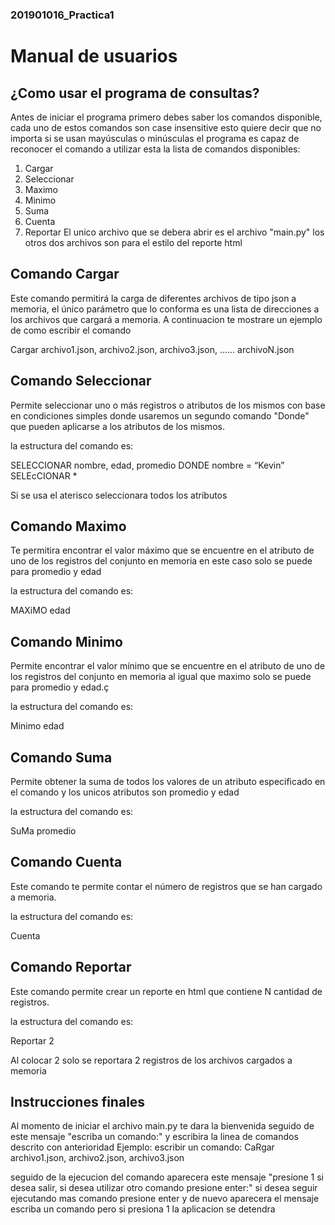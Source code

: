 ### 201901016_Practica1
# Manual de usuarios
## ¿Como usar el programa de consultas?
Antes de iniciar el programa primero debes saber los comandos disponible, cada uno de estos comandos 
son case insensitive esto quiere decir que no importa si se usan mayúsculas o minúsculas el programa es capaz de reconocer
el comando a utilizar esta la lista de comandos disponibles:
1. Cargar
2. Seleccionar
3. Maximo
4. Minimo
5. Suma
6. Cuenta
7. Reportar
El unico archivo que se debera abrir es el archivo "main.py" los otros dos archivos son para el estilo del reporte html
## Comando Cargar 
Este comando permitirá la carga de diferentes archivos de tipo json a memoria, el único
parámetro que lo conforma es una lista de direcciones a los archivos que cargará a
memoria. 
A continuacion te mostrare un ejemplo de como escribir el comando

Cargar archivo1.json, archivo2.json, archivo3.json, ...... archivoN.json

## Comando Seleccionar
Permite seleccionar uno o más registros o atributos de los mismos con base en
condiciones simples donde usaremos un segundo comando "Donde" que pueden aplicarse a los atributos de los mismos.

la estructura del comando es:

SELECCIONAR nombre, edad, promedio DONDE nombre = “Kevin”
SELEcCIONAR *

Si se usa el aterisco seleccionara todos los atributos

## Comando Maximo
Te permitira encontrar el valor máximo que se encuentre en el atributo de uno de los
registros del conjunto en memoria en este caso solo se puede para promedio y edad

la estructura del comando es:

MAXiMO edad

## Comando Minimo
Permite encontrar el valor mínimo que se encuentre en el atributo de uno de los
registros del conjunto en memoria al igual que maximo solo se puede para promedio y edad.ç

la estructura del comando es:

Minimo edad

## Comando Suma

Permite obtener la suma de todos los valores de un atributo especificado en el
comando y los unicos atributos son promedio y edad

la estructura del comando es:

SuMa promedio

## Comando Cuenta
Este comando te permite contar el número de registros que se han cargado a memoria.

la estructura del comando es:

Cuenta

## Comando Reportar
Este comando permite crear un reporte en html que contiene N cantidad de
registros.

la estructura del comando es:

Reportar 2

Al colocar 2 solo se reportara 2 registros de los archivos cargados a memoria

## Instrucciones finales

Al momento de iniciar el archivo main.py te dara la bienvenida seguido de este mensaje "escriba un comando:" y escribira la linea de comandos descrito con anterioridad 
Ejemplo: escribir un comando: CaRgar archivo1.json, archivo2.json, archivo3.json

seguido de la ejecucion del comando aparecera este mensaje "presione 1 si desea salir, si desea utilizar otro comando presione enter:" si desea seguir ejecutando mas comando presione enter y de nuevo aparecera el mensaje escriba un comando pero si presiona 1 la aplicacion se detendra
